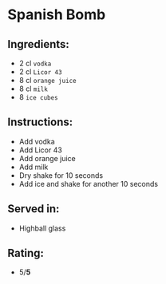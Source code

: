 # Spanish Bomb

## Ingredients:
- 2 cl `vodka`
- 2 cl `Licor 43`
- 8 cl `orange juice`
- 8 cl `milk`
- 8 `ice cubes`

## Instructions:
- Add vodka
- Add Licor 43
- Add orange juice
- Add milk
- Dry shake for 10 seconds
- Add ice and shake for another 10 seconds

## Served in:
- Highball glass

## Rating:
- 5/**5**